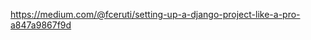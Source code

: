 <!-- setup resource -->
https://medium.com/@fceruti/setting-up-a-django-project-like-a-pro-a847a9867f9d